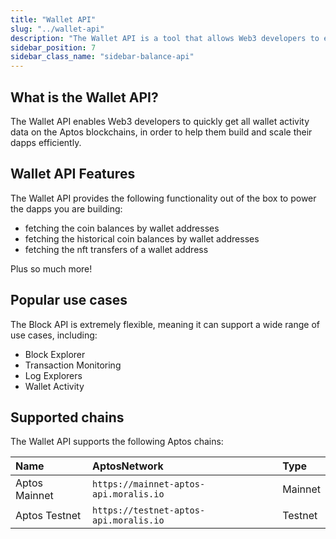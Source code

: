 ```yaml
---
title: "Wallet API"
slug: "../wallet-api"
description: "The Wallet API is a tool that allows Web3 developers to easily access wallet activity data from Aptos blockchains."
sidebar_position: 7
sidebar_class_name: "sidebar-balance-api"
---
```


## What is the Wallet API?

The Wallet API enables Web3 developers to quickly get all wallet activity data on the Aptos blockchains, in order to help them build and scale their dapps efficiently.

## Wallet API Features

The Wallet API provides the following functionality out of the box to power the dapps you are building:

- fetching the coin balances by wallet addresses
- fetching the historical coin balances by wallet addresses
- fetching the nft transfers of a wallet address

Plus so much more!

## Popular use cases

The Block API is extremely flexible, meaning it can support a wide range of use cases, including:

- Block Explorer
- Transaction Monitoring
- Log Explorers
- Wallet Activity

## Supported chains

The Wallet API supports the following Aptos chains:

| Name          | AptosNetwork                           | Type    |
| :------------ | :------------------------------------- | :------ |
| Aptos Mainnet | `https://mainnet-aptos-api.moralis.io` | Mainnet |
| Aptos Testnet | `https://testnet-aptos-api.moralis.io` | Testnet |
